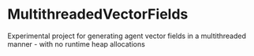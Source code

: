 # MultithreadedVectorFields
Experimental project for generating agent vector fields in a multithreaded manner - with no runtime heap allocations
